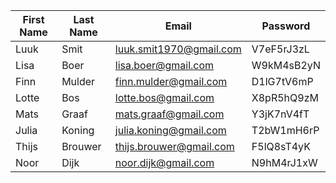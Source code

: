 | First Name | Last Name | Email                   | Password   |
| ---------- | --------- | ----------------------- | ---------- |
| Luuk       | Smit      | luuk.smit1970@gmail.com | V7eF5rJ3zL |
| Lisa       | Boer      | lisa.boer@gmail.com     | W9kM4sB2yN |
| Finn       | Mulder    | finn.mulder@gmail.com   | D1lG7tV6mP |
| Lotte      | Bos       | lotte.bos@gmail.com     | X8pR5hQ9zM |
| Mats       | Graaf     | mats.graaf@gmail.com    | Y3jK7nV4fT |
| Julia      | Koning    | julia.koning@gmail.com  | T2bW1mH6rP |
| Thijs      | Brouwer   | thijs.brouwer@gmail.com | F5lQ8sT4yK |
| Noor       | Dijk      | noor.dijk@gmail.com     | N9hM4rJ1xW |
